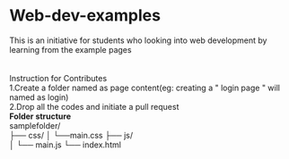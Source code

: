 # Web-dev-examples
This is an initiative for students who looking into web development by learning from the example pages
</br>
</br>
</br>Instruction for Contributes
</br>1.Create a folder named as page content(eg: creating a " login page " will named as login)
</br>2.Drop all the codes and initiate a pull request
</br><b>Folder structure </b>
</br>samplefolder/</br>
    ├── css/
    │   └──main.css
    ├── js/  
    │   └── main.js
    └── index.html

